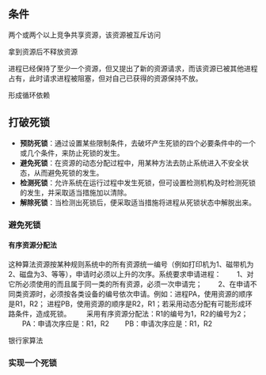 ## 条件



两个或两个以上竞争共享资源，该资源被互斥访问



拿到资源后不释放资源



进程已经保持了至少一个资源，但又提出了新的资源请求，而该资源已被其他进程占有，此时请求进程被阻塞，但对自己已获得的资源保持不放。



形成循环依赖





## 打破死锁





- **预防死锁**：通过设置某些限制条件，去破坏产生死锁的四个必要条件中的一个或几个条件，来防止死锁的发生。
- **避免死锁**：在资源的动态分配过程中，用某种方法去防止系统进入不安全状态，从而避免死锁的发生。
- **检测死锁**：允许系统在运行过程中发生死锁，但可设置检测机构及时检测死锁的发生，并采取适当措施加以清除。
- **解除死锁**：当检测出死锁后，便采取适当措施将进程从死锁状态中解脱出来。









### 避免死锁



#### 有序资源分配法

这种算法资源按某种规则系统中的所有资源统一编号（例如打印机为1、磁带机为2、磁盘为3、等等），申请时必须以上升的次序。系统要求申请进程：
　　1、对它所必须使用的而且属于同一类的所有资源，必须一次申请完；
　　2、在申请不同类资源时，必须按各类设备的编号依次申请。例如：进程PA，使用资源的顺序是R1，R2； 进程PB，使用资源的顺序是R2，R1；若采用动态分配有可能形成环路条件，造成死锁。
　　采用有序资源分配法：R1的编号为1，R2的编号为2；
　　PA：申请次序应是：R1，R2
　　PB：申请次序应是：R1，R2





银行家算法





### 实现一个死锁

